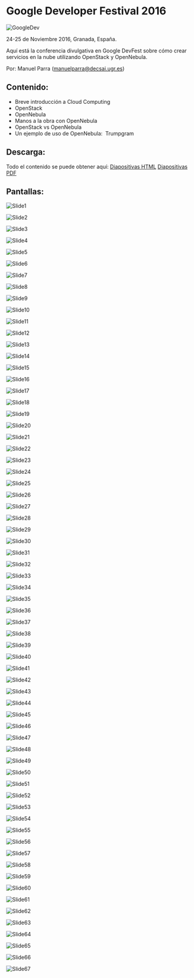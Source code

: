# Google Developer Festival 2016

![GoogleDev](http://mogurod.me/wp-content/uploads/2013/04/google-developers-logo-600x3301-e1364948565994.png)

24-25 de Noviembre 2016, Granada, España.

Aquí está la conferencia divulgativa en Google DevFest sobre cómo crear servicios en la nube utilizando OpenStack y OpenNebula.

Por: Manuel Parra (manuelparra@decsai.ugr.es)

## Contenido:

- Breve introducción a Cloud Computing
- OpenStack
- OpenNebula
- Manos a la obra con OpenNebula
- OpenStack vs OpenNebula
- Un ejemplo de uso de OpenNebula:  Trumpgram

## Descarga:

Todo el contenido se puede obtener aquí: [Diapositivas HTML](https://github.com/manuparra/cloudcomputing-opennebula-openstack/archive/master.zip) [Diapositivas PDF](imgs/GDG_cloudcomputing_opennebula_openstack.pdf)



## Pantallas:

![Slide1](imgs/GDGimages.001.png)

![Slide2](imgs/GDGimages.002.png)

![Slide3](imgs/GDGimages.003.png)

![Slide4](imgs/GDGimages.004.png)

![Slide5](imgs/GDGimages.005.png)

![Slide6](imgs/GDGimages.006.png)

![Slide7](imgs/GDGimages.007.png)

![Slide8](imgs/GDGimages.008.png)

![Slide9](imgs/GDGimages.009.png)

![Slide10](imgs/GDGimages.010.png)

![Slide11](imgs/GDGimages.011.png)

![Slide12](imgs/GDGimages.012.png)

![Slide13](imgs/GDGimages.013.png)

![Slide14](imgs/GDGimages.014.png)

![Slide15](imgs/GDGimages.015.png)

![Slide16](imgs/GDGimages.016.png)

![Slide17](imgs/GDGimages.017.png)

![Slide18](imgs/GDGimages.018.png)

![Slide19](imgs/GDGimages.019.png)

![Slide20](imgs/GDGimages.020.png)

![Slide21](imgs/GDGimages.021.png)

![Slide22](imgs/GDGimages.022.png)

![Slide23](imgs/GDGimages.023.png)

![Slide24](imgs/GDGimages.024.png)

![Slide25](imgs/GDGimages.025.png)

![Slide26](imgs/GDGimages.026.png)

![Slide27](imgs/GDGimages.027.png)

![Slide28](imgs/GDGimages.028.png)

![Slide29](imgs/GDGimages.029.png)

![Slide30](imgs/GDGimages.030.png)

![Slide31](imgs/GDGimages.031.png)

![Slide32](imgs/GDGimages.032.png)

![Slide33](imgs/GDGimages.033.png)

![Slide34](imgs/GDGimages.034.png)

![Slide35](imgs/GDGimages.035.png)

![Slide36](imgs/GDGimages.036.png)

![Slide37](imgs/GDGimages.037.png)

![Slide38](imgs/GDGimages.038.png)

![Slide39](imgs/GDGimages.039.png)

![Slide40](imgs/GDGimages.040.png)

![Slide41](imgs/GDGimages.041.png)

![Slide42](imgs/GDGimages.042.png)

![Slide43](imgs/GDGimages.043.png)

![Slide44](imgs/GDGimages.044.png)

![Slide45](imgs/GDGimages.045.png)

![Slide46](imgs/GDGimages.046.png)

![Slide47](imgs/GDGimages.047.png)

![Slide48](imgs/GDGimages.048.png)

![Slide49](imgs/GDGimages.049.png)

![Slide50](imgs/GDGimages.050.png)

![Slide51](imgs/GDGimages.051.png)

![Slide52](imgs/GDGimages.052.png)

![Slide53](imgs/GDGimages.053.png)

![Slide54](imgs/GDGimages.054.png)

![Slide55](imgs/GDGimages.055.png)

![Slide56](imgs/GDGimages.056.png)

![Slide57](imgs/GDGimages.057.png)

![Slide58](imgs/GDGimages.058.png)

![Slide59](imgs/GDGimages.059.png)

![Slide60](imgs/GDGimages.060.png)

![Slide61](imgs/GDGimages.061.png)

![Slide62](imgs/GDGimages.062.png)

![Slide63](imgs/GDGimages.063.png)

![Slide64](imgs/GDGimages.064.png)

![Slide65](imgs/GDGimages.065.png)

![Slide66](imgs/GDGimages.066.png)

![Slide67](imgs/GDGimages.067.png)






